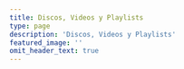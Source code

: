 ```yaml
---
title: Discos, Videos y Playlists
type: page
description: 'Discos, Videos y Playlists'
featured_image: ''
omit_header_text: true
---
```

